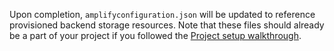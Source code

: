 Upon completion, `amplifyconfiguration.json` will be updated to reference provisioned backend storage resources.  Note that these files should already be a part of your project if you followed the [Project setup walkthrough](~/lib/project-setup/create-application.md).